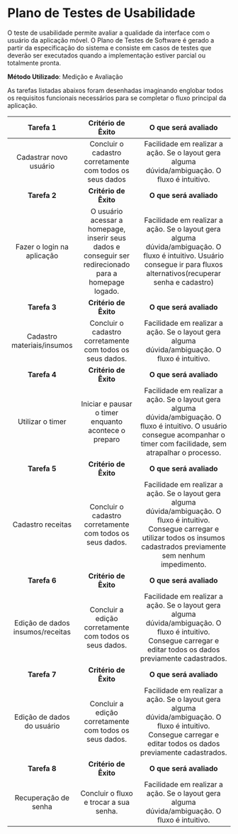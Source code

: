 # Plano de Testes de Usabilidade

O teste de usabilidade permite avaliar a qualidade da interface com o usuário da aplicação móvel. O Plano de Testes de Software é gerado a partir da especificação do sistema e consiste em casos de testes que deverão ser executados quando a implementação estiver parcial ou totalmente pronta.

**Método Utilizado**: Medição e Avaliação

As tarefas listadas abaixos foram desenhadas imaginando englobar todos os requisitos funcionais necessários para se completar o fluxo principal da aplicação.

| **Tarefa 1** | **Critério de Êxito** | **O que será avaliado** |
| :------------: | :---------------------: | :-----------------------: |
|Cadastrar novo usuário | Concluir o cadastro corretamente com todos os seus dados | Facilidade em realizar a ação. Se o layout gera alguma dúvida/ambiguação. O fluxo é intuitivo. |
| **Tarefa 2** | **Critério de Êxito** | **O que será avaliado** |
|Fazer o login na aplicação | O usuário acessar a homepage, inserir seus dados e conseguir ser redirecionado para a homepage logado. | Facilidade em realizar a ação. Se o layout gera alguma dúvida/ambiguação. O fluxo é intuitivo. Usuário consegue ir para fluxos alternativos(recuperar senha e cadastro)  |
| **Tarefa 3** | **Critério de Êxito** | **O que será avaliado** |
|Cadastro materiais/insumos | Concluir o cadastro corretamente com todos os seus dados. | Facilidade em realizar a ação. Se o layout gera alguma dúvida/ambiguação. O fluxo é intuitivo. |
| **Tarefa 4** | **Critério de Êxito** | **O que será avaliado** |
|Utilizar o timer | Iniciar e pausar o timer enquanto acontece o preparo | Facilidade em realizar a ação. Se o layout gera alguma dúvida/ambiguação. O fluxo é intuitivo. O usuário consegue acompanhar o timer com facilidade, sem atrapalhar o processo. |
| **Tarefa 5** | **Critério de Êxito** | **O que será avaliado** |
|Cadastro receitas | Concluir o cadastro corretamente com todos os seus dados. | Facilidade em realizar a ação. Se o layout gera alguma dúvida/ambiguação. O fluxo é intuitivo. Consegue carregar e utilizar todos os insumos cadastrados previamente sem nenhum impedimento. |
| **Tarefa 6** | **Critério de Êxito** | **O que será avaliado** |
|Edição de dados insumos/receitas | Concluir a edição corretamente com todos os seus dados. | Facilidade em realizar a ação. Se o layout gera alguma dúvida/ambiguação. O fluxo é intuitivo. Consegue carregar e editar todos os dados previamente cadastrados. |
| **Tarefa 7** | **Critério de Êxito** | **O que será avaliado** |
|Edição de dados do usuário | Concluir a edição corretamente com todos os seus dados. | Facilidade em realizar a ação. Se o layout gera alguma dúvida/ambiguação. O fluxo é intuitivo. Consegue carregar e editar todos os dados previamente cadastrados. |
| **Tarefa 8** | **Critério de Êxito** | **O que será avaliado** |
|Recuperação de senha | Concluir o fluxo e trocar a sua senha. | Facilidade em realizar a ação. Se o layout gera alguma dúvida/ambiguação. O fluxo é intuitivo. |
